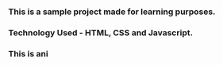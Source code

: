 ### This is a sample project made for learning purposes.
### Technology Used - HTML, CSS and Javascript.

### This is ani